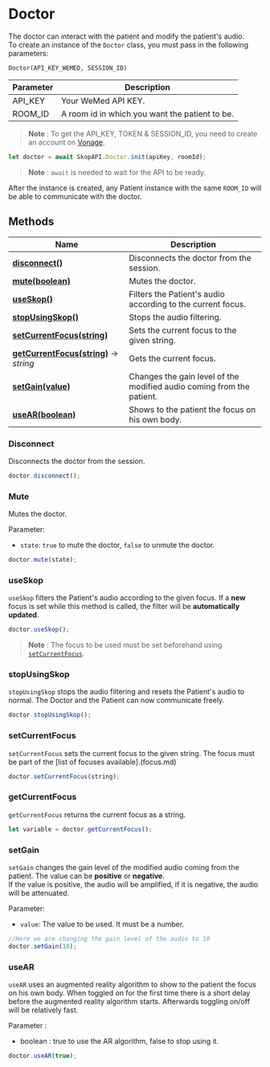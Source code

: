 # Doctor
The doctor can interact with the patient and modify the patient's audio.<br>
To create an instance of the `Doctor` class, you must pass in the following parameters:

`Doctor(API_KEY_WEMED, SESSION_ID)`

| Parameter | Description                                    |
|-----------|------------------------------------------------|
| API_KEY   | Your WeMed API KEY.                            |
| ROOM_ID   | A room id in which you want the patient to be. |


> **Note** : To get the API_KEY, TOKEN & SESSION_ID, you need to create an account on [Vonage](https://www.vonage.com/).

```javascript  
let doctor = await SkopAPI.Doctor.init(apiKey, roomId);
```  

> **Note** : `await` is needed to wait for the API to be ready.


After the instance is created, any Patient instance with the same `ROOM_ID` will be able to communicate with the doctor.

## Methods

| Name                                                              | Description                                                           |
|-------------------------------------------------------------------|-----------------------------------------------------------------------|
| [**disconnect()**](#disconnect)                                   | Disconnects the doctor from the session.                              |
| [**mute(boolean)**](#mute)                                        | Mutes the doctor.                                                     |
| [**useSkop()**](#useskop)                                         | Filters the Patient's audio according to the current focus.           |
| [**stopUsingSkop()**](#stopusingskop)                             | Stops the audio filtering.                                            |
| [**setCurrentFocus(string)**](#setcurrentfocus)                   | Sets the current focus to the given string.                           |
| [**getCurrentFocus(string)**](#getcurrentfocus) &rarr; *string*   | Gets the current focus.                                               |
| [**setGain(value)**](#setgain)                                    | Changes the gain level of the modified audio coming from the patient. |
| [**useAR(boolean)**](#usear)                                      | Shows to the patient the focus on his own body.                       |


### Disconnect

Disconnects the doctor from the session.

```javascript
doctor.disconnect();
```

### Mute

Mutes the doctor.

Parameter:
- `state`: `true` to mute the doctor, `false` to unmute the doctor.

```javascript
doctor.mute(state);
```

### useSkop
`useSkop` filters the Patient's audio according to the given focus. If a **new** focus is set while this method is called, the filter will be **automatically updated**.

```javascript
doctor.useSkop();
```

> **Note** : The focus to be used must be set beforehand using [`setCurrentFocus`](#setcurrentfocus).


### stopUsingSkop

`stopUsingSkop` stops the audio filtering and resets the Patient's audio to normal. The Doctor and the Patient can now communicate freely.

```javascript
doctor.stopUsingSkop();
```

### setCurrentFocus

`setCurrentFocus` sets the current focus to the given string. The focus must be part of the [list of focuses available].(focus.md)

```javascript
doctor.setCurrentFocus(string);
```

### getCurrentFocus

`getCurrentFocus` returns the current focus as a string.

```javascript
let variable = doctor.getCurrentFocus();
```

### setGain

`setGain` changes the gain level of the modified audio coming from the patient.
The value can be **positive** or **negative**. <br>
If the value is positive, the audio will be amplified, if it is negative, the audio will be attenuated.

Parameter: 
- `value`: The value to be used. It must be a number.

```javascript
//Here we are changing the gain level of the audio to 10
doctor.setGain(10);
```

### useAR 

`useAR` uses an augmented reality algorithm to show to the patient the focus on his own body. When toggled on for the first time there is a short delay before the augmented reality algorithm starts. Afterwards toggling on/off will be relatively fast.

 Parameter : 
 - boolean : true to use the AR algorithm, false to stop using it.

```javascript
doctor.useAR(true);
```















